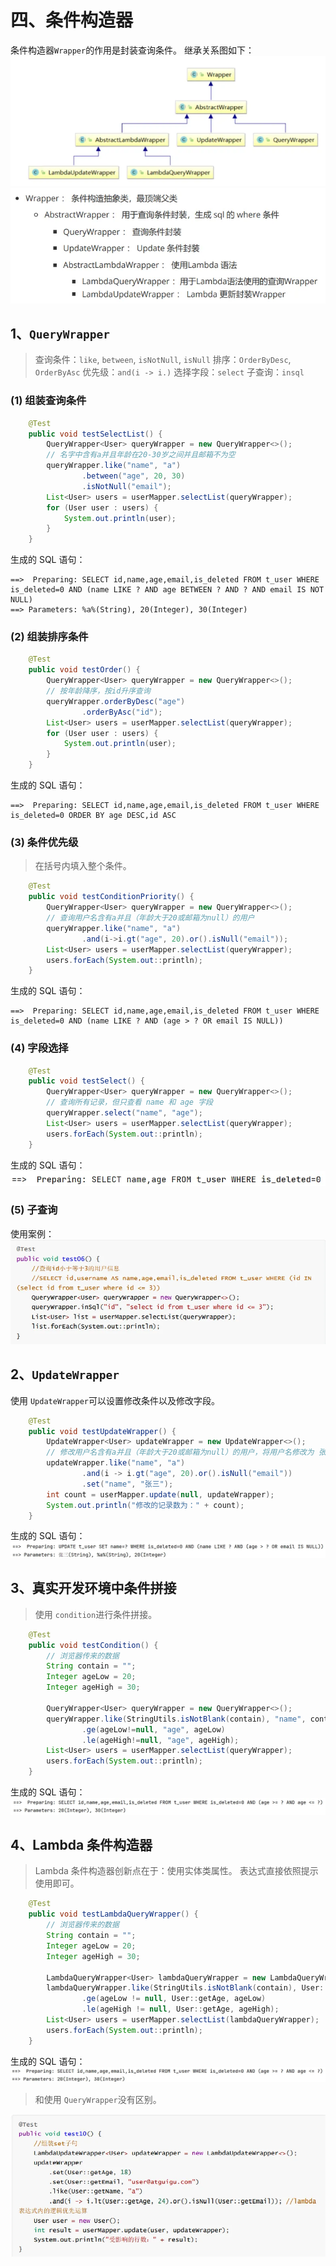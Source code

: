 # 四、条件构造器

条件构造器`Wrapper`的作用是封装查询条件。
继承关系图如下：
![img_27.png](img_27.png)
![img_28.png](img_28.png)

## 1、`QueryWrapper`

> 查询条件：`like`, `between`, `isNotNull`, `isNull`
> 排序：`OrderByDesc`, `OrderByAsc`
> 优先级：`and(i -> i.)`
> 选择字段：`select`
> 子查询：`insql`

### (1) 组装查询条件

```java
    @Test
    public void testSelectList() {
        QueryWrapper<User> queryWrapper = new QueryWrapper<>();
        // 名字中含有a并且年龄在20-30岁之间并且邮箱不为空
        queryWrapper.like("name", "a")
                .between("age", 20, 30)
                .isNotNull("email");
        List<User> users = userMapper.selectList(queryWrapper);
        for (User user : users) {
            System.out.println(user);
        }
    }
```

生成的 SQL 语句：

```
==>  Preparing: SELECT id,name,age,email,is_deleted FROM t_user WHERE is_deleted=0 AND (name LIKE ? AND age BETWEEN ? AND ? AND email IS NOT NULL)
==> Parameters: %a%(String), 20(Integer), 30(Integer)
```

### (2) 组装排序条件

```java
    @Test
    public void testOrder() {
        QueryWrapper<User> queryWrapper = new QueryWrapper<>();
        // 按年龄降序，按id升序查询
        queryWrapper.orderByDesc("age")
                .orderByAsc("id");
        List<User> users = userMapper.selectList(queryWrapper);
        for (User user : users) {
            System.out.println(user);
        }
    }
```

生成的 SQL 语句：

```
==>  Preparing: SELECT id,name,age,email,is_deleted FROM t_user WHERE is_deleted=0 ORDER BY age DESC,id ASC
```

### (3) 条件优先级

> 在括号内填入整个条件。

```java
    @Test
    public void testConditionPriority() {
        QueryWrapper<User> queryWrapper = new QueryWrapper<>();
        // 查询用户名含有a并且（年龄大于20或邮箱为null）的用户
        queryWrapper.like("name", "a")
                .and(i->i.gt("age", 20).or().isNull("email"));
        List<User> users = userMapper.selectList(queryWrapper);
        users.forEach(System.out::println);
    }
```

生成的 SQL 语句：

```
==>  Preparing: SELECT id,name,age,email,is_deleted FROM t_user WHERE is_deleted=0 AND (name LIKE ? AND (age > ? OR email IS NULL))
```

### (4) 字段选择

```java
    @Test
    public void testSelect() {
        QueryWrapper<User> queryWrapper = new QueryWrapper<>();
        // 查询所有记录，但只查看 name 和 age 字段
        queryWrapper.select("name", "age");
        List<User> users = userMapper.selectList(queryWrapper);
        users.forEach(System.out::println);
    }
```

生成的 SQL 语句：
![img_29.png](img_29.png)

### (5) 子查询

使用案例：
![img_30.png](img_30.png)

## 2、`UpdateWrapper`

使用 `UpdateWrapper`可以设置修改条件以及修改字段。

```java
    @Test
    public void testUpdateWrapper() {
        UpdateWrapper<User> updateWrapper = new UpdateWrapper<>();
        // 修改用户名含有a并且（年龄大于20或邮箱为null）的用户，将用户名修改为 张三
        updateWrapper.like("name", "a")
                .and(i -> i.gt("age", 20).or().isNull("email"))
                .set("name", "张三");
        int count = userMapper.update(null, updateWrapper);
        System.out.println("修改的记录数为：" + count);
    }
```

生成的 SQL 语句：
![img_32.png](img_32.png)

## 3、真实开发环境中条件拼接

> 使用 `condition`进行条件拼接。

```java
    @Test
    public void testCondition() {
        // 浏览器传来的数据
        String contain = "";
        Integer ageLow = 20;
        Integer ageHigh = 30;

        QueryWrapper<User> queryWrapper = new QueryWrapper<>();
        queryWrapper.like(StringUtils.isNotBlank(contain), "name", contain)
                .ge(ageLow!=null, "age", ageLow)
                .le(ageHigh!=null, "age", ageHigh);
        List<User> users = userMapper.selectList(queryWrapper);
        users.forEach(System.out::println);
    }
```

生成的 SQL 语句：
![img_31.png](img_31.png)

## 4、Lambda 条件构造器

> Lambda 条件构造器创新点在于：使用实体类属性。
> 表达式直接依照提示使用即可。

```java
    @Test
    public void testLambdaQueryWrapper() {
        // 浏览器传来的数据
        String contain = "";
        Integer ageLow = 20;
        Integer ageHigh = 30;

        LambdaQueryWrapper<User> lambdaQueryWrapper = new LambdaQueryWrapper<>();
        lambdaQueryWrapper.like(StringUtils.isNotBlank(contain), User::getName, contain)
                .ge(ageLow != null, User::getAge, ageLow)
                .le(ageHigh != null, User::getAge, ageHigh);
        List<User> users = userMapper.selectList(lambdaQueryWrapper);
        users.forEach(System.out::println);
    }
```

生成的 SQL 语句：
![img_33.png](img_33.png)

> 和使用 `QueryWrapper`没有区别。

![img_34.png](img_34.png)
